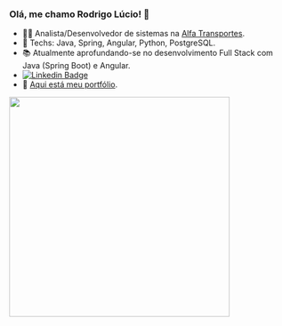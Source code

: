 ### Olá, me chamo Rodrigo Lúcio! 👋

- :man_technologist: Analista/Desenvolvedor de sistemas na <a href="https://www.alfatransportes.com.br/">Alfa Transportes</a>.    
- :rocket: Techs: Java, Spring, Angular, Python, PostgreSQL.
- :books: Atualmente aprofundando-se no desenvolvimento Full Stack com Java (Spring Boot) e Angular.
- [![Linkedin Badge](https://img.shields.io/badge/-LinkedIn-blue?style=flat-square&logo=Linkedin&logoColor=white&link=https://www.linkedin.com/in/rodrigo-lucio/)](https://www.linkedin.com/in/rodrigo-lucio/)
- :blue_book: <a href="https://rodrigo-lucio.github.io/">Aqui está meu portfólio</a>.
<img width="396px" align="left" src="https://github-readme-stats.vercel.app/api/top-langs/?username=rodrigo-lucio&theme=dark&layout=compact"/>

